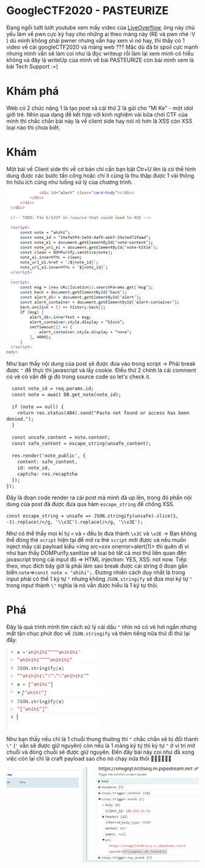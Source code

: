 # GoogleCTF2020 - PASTEURIZE

Đang ngồi lướt lướt youtube xem mấy video của [LiveOverflow](https://www.youtube.com/channel/UClcE-kVhqyiHCcjYwcpfj9w), ông này chủ yếu làm về pwn cực kỳ hay cho những ai theo mảng này (RE và pwn nhé :V ) dù mình không phải pwner nhưng vẫn hay xem vì nó hay, thì thấy có 1 video về cái googleCTF2020 và mảng web ??? Mặc dù đã bị spoil cực mạnh nhưng mình vẫn sẽ làm coi như là đọc writeup rồi làm lại xem mình có hiểu không và đây là writeUp của mình về bài PASTEURIZE còn bài mình xem là bài Tech Support :=) 

# Khám phá 
 Web có 2 chức năng 1 là tạo post và cái thứ 2 là gửi cho "Mi Ke" - một idol giới trẻ. Nhìn qua dạng đề kết hợp với kinh nghiệm vài bữa chơi CTF của mình thì chắc chắn bài này là về client side hay nói rõ hơn là XSS còn XSS loại nào thì chưa biết. 
 
 # Khám
 Một bài về Client side thì về cơ bản chỉ cần bạn bật Ctr+U lên là có thể hình dung được các bước tấn công hoặc chí ít cũng là thu thập được 1 vài thông tin hữu ích cũng như luồng xử lý của chương trình. 

![img1](https://github.com/Cl0wnK1n9/GoogleCTF2020/blob/main/pasteurize/img/2.PNG)

Như bạn thấy nội dung của post sẽ được đưa vào trong script -> Phải break được `"` để thực thi javascript và lấy cookie. Điều thứ 2 chính là cái comment có vẻ có vấn đề gì đó trong source code so let's check it. 

```app.get('/:id([a-f0-9\-]{36})', recaptcha.middleware.render, utils.cache_mw, async (req, res) => {
  const note_id = req.params.id;
  const note = await DB.get_note(note_id);

  if (note == null) {
    return res.status(404).send("Paste not found or access has been denied.");
  }

  const unsafe_content = note.content;
  const safe_content = escape_string(unsafe_content);

  res.render('note_public', {
    content: safe_content,
    id: note_id,
    captcha: res.recaptcha
  });
});
```
Đây là đoạn code render ra cái post mà mình đã up lên, trong đó phần nội dung của post đã được đưa qua hàm `escape_string` để chống XSS. 

```
const escape_string = unsafe => JSON.stringify(unsafe).slice(1, -1).replace(/</g, '\\x3C').replace(/>/g, '\\x3E'); 
```
Như có thể thấy mọi kí tự `<` và `>` đều bị đưa thành `\x3C` và `\x3E` -> Bạn không thể đóng thẻ `script` hiện tại để mở ra thẻ `script` mới được và nếu muốn inject mấy cái payload kiểu \<img src=xxx onerror=alert(1)> thì quên đi vì như bạn thấy DOMPurify.sanitize sẽ loại bỏ tất cả mọi thứ liên quan đến javascript trong cái input đó => HTML injection: YES, XSS: not now.
Tiếp theo, mục đích bây giờ là phải làm sao break được cái string ở đoạn gắn biến `note`=>`const note = "ahihi";`. Đương nhiên cách duy nhất là trong input phải có thế 1 ký tự `"` nhưng không `JSON.stringify` sẽ đưa mọi ký tự `"` trong input thành `\"` nghĩa là nó vẫn được hiểu là 1 ký tự thôi.

# Phá
Đây là quá trình mình tìm cách xử lý cái dấu `"` nhìn nó có vẻ hơi ngắn nhưng mất tận chục phút đọc về `JSON.stringify` và thêm tiếng nữa thử đi thử lại đấy.

![img1](https://github.com/Cl0wnK1n9/GoogleCTF2020/blob/main/pasteurize/img/4.PNG)

Như bạn thấy nếu chỉ là 1 chuỗi thong thường thì `"` chắc chắn sẽ bị đổi thành `\"` (`'` vẫn sẽ được giữ nguyên) còn nếu là 1 mảng ký tự thì ký tự `"` ở vị trí mở chuỗi và đóng chuỗi sẽ được giữ nguyên. Đến đây bài này coi như đã xong việc còn lại chỉ là craft payload sao cho nó chạy nữa thôi 🤟🤟🤟🤟🤟🤟

![img1](https://github.com/Cl0wnK1n9/GoogleCTF2020/blob/main/pasteurize/img/3.PNG)
